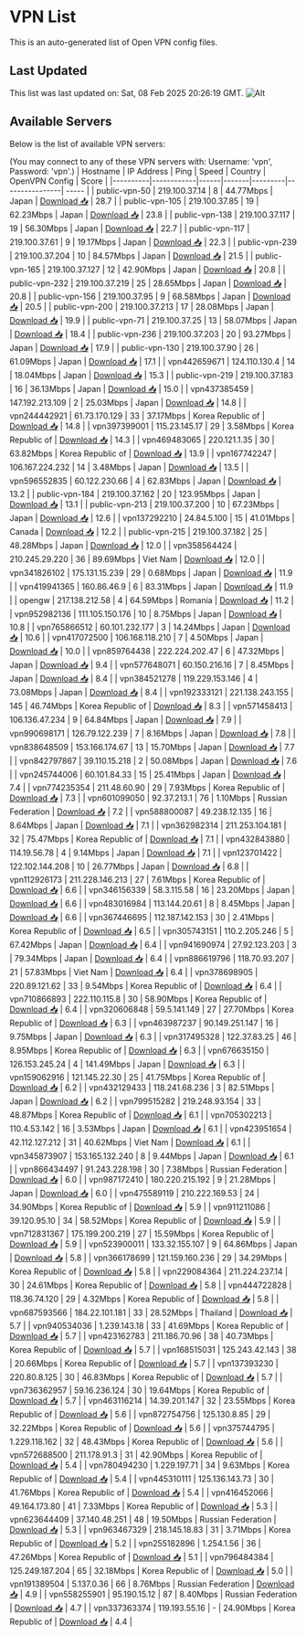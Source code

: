 # VPN List

This is an auto-generated list of Open VPN config files.

## Last Updated

This list was last updated on: Sat, 08 Feb 2025 20:26:19 GMT.
![Alt](https://repobeats.axiom.co/api/embed/186b98318ef1479477931607c1ad7d823f12451f.svg "Repobeats analytics image")

## Available Servers

Below is the list of available VPN servers:

(You may connect to any of these VPN servers with: Username: 'vpn', Password: 'vpn'.)
| Hostname | IP Address | Ping | Speed | Country | OpenVPN Config | Score |
|----------|------------|------|-------|---------|----------------| ----- |
| public-vpn-50 | 219.100.37.14 | 8 | 44.77Mbps | Japan | [Download 📥](./configs/server_0_JP.ovpn) | 28.7 |
| public-vpn-105 | 219.100.37.85 | 19 | 62.23Mbps | Japan | [Download 📥](./configs/server_1_JP.ovpn) | 23.8 |
| public-vpn-138 | 219.100.37.117 | 19 | 56.30Mbps | Japan | [Download 📥](./configs/server_2_JP.ovpn) | 22.7 |
| public-vpn-117 | 219.100.37.61 | 9 | 19.17Mbps | Japan | [Download 📥](./configs/server_3_JP.ovpn) | 22.3 |
| public-vpn-239 | 219.100.37.204 | 10 | 84.57Mbps | Japan | [Download 📥](./configs/server_4_JP.ovpn) | 21.5 |
| public-vpn-165 | 219.100.37.127 | 12 | 42.90Mbps | Japan | [Download 📥](./configs/server_5_JP.ovpn) | 20.8 |
| public-vpn-232 | 219.100.37.219 | 25 | 28.65Mbps | Japan | [Download 📥](./configs/server_6_JP.ovpn) | 20.8 |
| public-vpn-156 | 219.100.37.95 | 9 | 68.58Mbps | Japan | [Download 📥](./configs/server_7_JP.ovpn) | 20.5 |
| public-vpn-200 | 219.100.37.213 | 17 | 28.08Mbps | Japan | [Download 📥](./configs/server_8_JP.ovpn) | 19.9 |
| public-vpn-71 | 219.100.37.25 | 13 | 58.07Mbps | Japan | [Download 📥](./configs/server_9_JP.ovpn) | 18.4 |
| public-vpn-236 | 219.100.37.203 | 20 | 93.27Mbps | Japan | [Download 📥](./configs/server_10_JP.ovpn) | 17.9 |
| public-vpn-130 | 219.100.37.90 | 26 | 61.09Mbps | Japan | [Download 📥](./configs/server_11_JP.ovpn) | 17.1 |
| vpn442659671 | 124.110.130.4 | 14 | 18.04Mbps | Japan | [Download 📥](./configs/server_12_JP.ovpn) | 15.3 |
| public-vpn-219 | 219.100.37.183 | 16 | 36.13Mbps | Japan | [Download 📥](./configs/server_13_JP.ovpn) | 15.0 |
| vpn437385459 | 147.192.213.109 | 2 | 25.03Mbps | Japan | [Download 📥](./configs/server_14_JP.ovpn) | 14.8 |
| vpn244442921 | 61.73.170.129 | 33 | 37.17Mbps | Korea Republic of | [Download 📥](./configs/server_15_KR.ovpn) | 14.8 |
| vpn397399001 | 115.23.145.17 | 29 | 3.58Mbps | Korea Republic of | [Download 📥](./configs/server_16_KR.ovpn) | 14.3 |
| vpn469483065 | 220.121.1.35 | 30 | 63.82Mbps | Korea Republic of | [Download 📥](./configs/server_17_KR.ovpn) | 13.9 |
| vpn167742247 | 106.167.224.232 | 14 | 3.48Mbps | Japan | [Download 📥](./configs/server_18_JP.ovpn) | 13.5 |
| vpn596552835 | 60.122.230.66 | 4 | 62.83Mbps | Japan | [Download 📥](./configs/server_19_JP.ovpn) | 13.2 |
| public-vpn-184 | 219.100.37.162 | 20 | 123.95Mbps | Japan | [Download 📥](./configs/server_20_JP.ovpn) | 13.1 |
| public-vpn-213 | 219.100.37.200 | 10 | 67.23Mbps | Japan | [Download 📥](./configs/server_21_JP.ovpn) | 12.6 |
| vpn137292210 | 24.84.5.100 | 15 | 41.01Mbps | Canada | [Download 📥](./configs/server_22_CA.ovpn) | 12.2 |
| public-vpn-215 | 219.100.37.182 | 25 | 48.28Mbps | Japan | [Download 📥](./configs/server_23_JP.ovpn) | 12.0 |
| vpn358564424 | 210.245.29.220 | 36 | 89.69Mbps | Viet Nam | [Download 📥](./configs/server_24_VN.ovpn) | 12.0 |
| vpn341826102 | 175.131.15.239 | 29 | 0.68Mbps | Japan | [Download 📥](./configs/server_25_JP.ovpn) | 11.9 |
| vpn419941365 | 160.86.46.9 | 6 | 83.31Mbps | Japan | [Download 📥](./configs/server_26_JP.ovpn) | 11.9 |
| opengw | 217.138.212.58 | 4 | 64.59Mbps | Romania | [Download 📥](./configs/server_27_RO.ovpn) | 11.2 |
| vpn952982136 | 111.105.150.176 | 10 | 8.75Mbps | Japan | [Download 📥](./configs/server_28_JP.ovpn) | 10.8 |
| vpn765866512 | 60.101.232.177 | 3 | 14.24Mbps | Japan | [Download 📥](./configs/server_29_JP.ovpn) | 10.6 |
| vpn417072500 | 106.168.118.210 | 7 | 4.50Mbps | Japan | [Download 📥](./configs/server_30_JP.ovpn) | 10.0 |
| vpn859764438 | 222.224.202.47 | 6 | 47.32Mbps | Japan | [Download 📥](./configs/server_31_JP.ovpn) | 9.4 |
| vpn577648071 | 60.150.216.16 | 7 | 8.45Mbps | Japan | [Download 📥](./configs/server_32_JP.ovpn) | 8.4 |
| vpn384521278 | 119.229.153.146 | 4 | 73.08Mbps | Japan | [Download 📥](./configs/server_33_JP.ovpn) | 8.4 |
| vpn192333121 | 221.138.243.155 | 145 | 46.74Mbps | Korea Republic of | [Download 📥](./configs/server_34_KR.ovpn) | 8.3 |
| vpn571458413 | 106.136.47.234 | 9 | 64.84Mbps | Japan | [Download 📥](./configs/server_35_JP.ovpn) | 7.9 |
| vpn990698171 | 126.79.122.239 | 7 | 8.16Mbps | Japan | [Download 📥](./configs/server_36_JP.ovpn) | 7.8 |
| vpn838648509 | 153.166.174.67 | 13 | 15.70Mbps | Japan | [Download 📥](./configs/server_37_JP.ovpn) | 7.7 |
| vpn842797867 | 39.110.15.218 | 2 | 50.08Mbps | Japan | [Download 📥](./configs/server_38_JP.ovpn) | 7.6 |
| vpn245744006 | 60.101.84.33 | 15 | 25.41Mbps | Japan | [Download 📥](./configs/server_39_JP.ovpn) | 7.4 |
| vpn774235354 | 211.48.60.90 | 29 | 7.93Mbps | Korea Republic of | [Download 📥](./configs/server_40_KR.ovpn) | 7.3 |
| vpn601099050 | 92.37.213.1 | 76 | 1.10Mbps | Russian Federation | [Download 📥](./configs/server_41_RU.ovpn) | 7.2 |
| vpn588800087 | 49.238.12.135 | 16 | 8.64Mbps | Japan | [Download 📥](./configs/server_42_JP.ovpn) | 7.1 |
| vpn362982314 | 211.253.104.181 | 32 | 75.47Mbps | Korea Republic of | [Download 📥](./configs/server_43_KR.ovpn) | 7.1 |
| vpn432843880 | 114.19.56.78 | 4 | 9.14Mbps | Japan | [Download 📥](./configs/server_44_JP.ovpn) | 7.1 |
| vpn123701422 | 122.102.144.208 | 10 | 26.77Mbps | Japan | [Download 📥](./configs/server_45_JP.ovpn) | 6.8 |
| vpn112926173 | 211.228.146.213 | 27 | 7.61Mbps | Korea Republic of | [Download 📥](./configs/server_46_KR.ovpn) | 6.6 |
| vpn346156339 | 58.3.115.58 | 16 | 23.20Mbps | Japan | [Download 📥](./configs/server_47_JP.ovpn) | 6.6 |
| vpn483016984 | 113.144.20.61 | 8 | 8.45Mbps | Japan | [Download 📥](./configs/server_48_JP.ovpn) | 6.6 |
| vpn367446695 | 112.187.142.153 | 30 | 2.41Mbps | Korea Republic of | [Download 📥](./configs/server_49_KR.ovpn) | 6.5 |
| vpn305743151 | 110.2.205.246 | 5 | 67.42Mbps | Japan | [Download 📥](./configs/server_50_JP.ovpn) | 6.4 |
| vpn941690974 | 27.92.123.203 | 3 | 79.34Mbps | Japan | [Download 📥](./configs/server_51_JP.ovpn) | 6.4 |
| vpn886619796 | 118.70.93.207 | 21 | 57.83Mbps | Viet Nam | [Download 📥](./configs/server_52_VN.ovpn) | 6.4 |
| vpn378698905 | 220.89.121.62 | 33 | 9.54Mbps | Korea Republic of | [Download 📥](./configs/server_53_KR.ovpn) | 6.4 |
| vpn710866893 | 222.110.115.8 | 30 | 58.90Mbps | Korea Republic of | [Download 📥](./configs/server_54_KR.ovpn) | 6.4 |
| vpn320606848 | 59.5.141.149 | 27 | 27.70Mbps | Korea Republic of | [Download 📥](./configs/server_55_KR.ovpn) | 6.3 |
| vpn463987237 | 90.149.251.147 | 16 | 9.75Mbps | Japan | [Download 📥](./configs/server_56_JP.ovpn) | 6.3 |
| vpn317495328 | 122.37.83.25 | 46 | 8.95Mbps | Korea Republic of | [Download 📥](./configs/server_57_KR.ovpn) | 6.3 |
| vpn676635150 | 126.153.245.24 | 4 | 141.49Mbps | Japan | [Download 📥](./configs/server_58_JP.ovpn) | 6.3 |
| vpn159062916 | 121.145.22.30 | 25 | 41.75Mbps | Korea Republic of | [Download 📥](./configs/server_59_KR.ovpn) | 6.2 |
| vpn432129433 | 118.241.68.236 | 3 | 82.51Mbps | Japan | [Download 📥](./configs/server_60_JP.ovpn) | 6.2 |
| vpn799515282 | 219.248.93.154 | 33 | 48.87Mbps | Korea Republic of | [Download 📥](./configs/server_61_KR.ovpn) | 6.1 |
| vpn705302213 | 110.4.53.142 | 16 | 3.53Mbps | Japan | [Download 📥](./configs/server_62_JP.ovpn) | 6.1 |
| vpn423951654 | 42.112.127.212 | 31 | 40.62Mbps | Viet Nam | [Download 📥](./configs/server_63_VN.ovpn) | 6.1 |
| vpn345873907 | 153.165.132.240 | 8 | 9.44Mbps | Japan | [Download 📥](./configs/server_64_JP.ovpn) | 6.1 |
| vpn866434497 | 91.243.228.198 | 30 | 7.38Mbps | Russian Federation | [Download 📥](./configs/server_65_RU.ovpn) | 6.0 |
| vpn987172410 | 180.220.215.192 | 9 | 21.28Mbps | Japan | [Download 📥](./configs/server_66_JP.ovpn) | 6.0 |
| vpn475589119 | 210.222.169.53 | 24 | 34.90Mbps | Korea Republic of | [Download 📥](./configs/server_67_KR.ovpn) | 5.9 |
| vpn911211086 | 39.120.95.10 | 34 | 58.52Mbps | Korea Republic of | [Download 📥](./configs/server_68_KR.ovpn) | 5.9 |
| vpn712831367 | 175.199.200.219 | 27 | 15.59Mbps | Korea Republic of | [Download 📥](./configs/server_69_KR.ovpn) | 5.9 |
| vpn523900011 | 133.32.155.107 | 9 | 64.86Mbps | Japan | [Download 📥](./configs/server_70_JP.ovpn) | 5.8 |
| vpn366178699 | 121.159.160.236 | 29 | 34.29Mbps | Korea Republic of | [Download 📥](./configs/server_71_KR.ovpn) | 5.8 |
| vpn229084364 | 211.224.237.14 | 30 | 24.61Mbps | Korea Republic of | [Download 📥](./configs/server_72_KR.ovpn) | 5.8 |
| vpn444722828 | 118.36.74.120 | 29 | 4.32Mbps | Korea Republic of | [Download 📥](./configs/server_73_KR.ovpn) | 5.8 |
| vpn687593566 | 184.22.101.181 | 33 | 28.52Mbps | Thailand | [Download 📥](./configs/server_74_TH.ovpn) | 5.7 |
| vpn940534036 | 1.239.143.18 | 33 | 41.69Mbps | Korea Republic of | [Download 📥](./configs/server_75_KR.ovpn) | 5.7 |
| vpn423162783 | 211.186.70.96 | 38 | 40.73Mbps | Korea Republic of | [Download 📥](./configs/server_76_KR.ovpn) | 5.7 |
| vpn168515031 | 125.243.42.143 | 38 | 20.66Mbps | Korea Republic of | [Download 📥](./configs/server_77_KR.ovpn) | 5.7 |
| vpn137393230 | 220.80.8.125 | 30 | 46.83Mbps | Korea Republic of | [Download 📥](./configs/server_78_KR.ovpn) | 5.7 |
| vpn736362957 | 59.16.236.124 | 30 | 19.64Mbps | Korea Republic of | [Download 📥](./configs/server_79_KR.ovpn) | 5.7 |
| vpn463116214 | 14.39.201.147 | 32 | 23.55Mbps | Korea Republic of | [Download 📥](./configs/server_80_KR.ovpn) | 5.6 |
| vpn872754756 | 125.130.8.85 | 29 | 32.22Mbps | Korea Republic of | [Download 📥](./configs/server_81_KR.ovpn) | 5.6 |
| vpn375744795 | 1.229.118.162 | 32 | 48.43Mbps | Korea Republic of | [Download 📥](./configs/server_82_KR.ovpn) | 5.6 |
| vpn572688500 | 211.178.91.3 | 31 | 42.90Mbps | Korea Republic of | [Download 📥](./configs/server_83_KR.ovpn) | 5.4 |
| vpn780494230 | 1.229.197.71 | 34 | 9.63Mbps | Korea Republic of | [Download 📥](./configs/server_84_KR.ovpn) | 5.4 |
| vpn445310111 | 125.136.143.73 | 30 | 41.76Mbps | Korea Republic of | [Download 📥](./configs/server_85_KR.ovpn) | 5.4 |
| vpn416452066 | 49.164.173.80 | 41 | 7.33Mbps | Korea Republic of | [Download 📥](./configs/server_86_KR.ovpn) | 5.3 |
| vpn623644409 | 37.140.48.251 | 48 | 19.50Mbps | Russian Federation | [Download 📥](./configs/server_87_RU.ovpn) | 5.3 |
| vpn963467329 | 218.145.18.83 | 31 | 3.71Mbps | Korea Republic of | [Download 📥](./configs/server_88_KR.ovpn) | 5.2 |
| vpn255182896 | 1.254.1.56 | 36 | 47.26Mbps | Korea Republic of | [Download 📥](./configs/server_89_KR.ovpn) | 5.1 |
| vpn796484384 | 125.249.187.204 | 65 | 32.18Mbps | Korea Republic of | [Download 📥](./configs/server_90_KR.ovpn) | 5.0 |
| vpn191389504 | 5.137.0.36 | 66 | 8.76Mbps | Russian Federation | [Download 📥](./configs/server_91_RU.ovpn) | 4.9 |
| vpn558255901 | 95.190.15.12 | 87 | 8.40Mbps | Russian Federation | [Download 📥](./configs/server_92_RU.ovpn) | 4.7 |
| vpn337363374 | 119.193.55.16 | - | 24.90Mbps | Korea Republic of | [Download 📥](./configs/server_93_KR.ovpn) | 4.4 |
